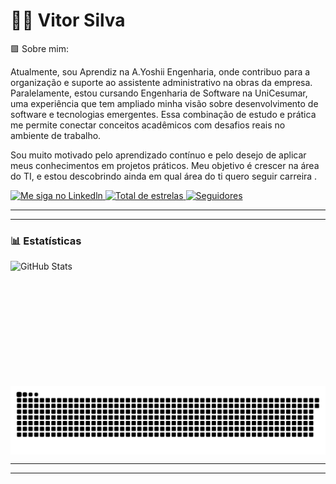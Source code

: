 # 🐱‍👤 Vitor Silva

🟪 Sobre mim:

Atualmente, sou Aprendiz na A.Yoshii Engenharia, onde contribuo para a organização e suporte ao assistente administrativo na obras da empresa. Paralelamente, estou cursando Engenharia de Software na UniCesumar, uma experiência que tem ampliado minha visão sobre desenvolvimento de software e tecnologias emergentes. Essa combinação de estudo e prática me permite conectar conceitos acadêmicos com desafios reais no ambiente de trabalho.  

 Sou muito motivado pelo aprendizado contínuo e pelo desejo de aplicar meus conhecimentos em projetos práticos. Meu objetivo é crescer na área do TI, e estou descobrindo ainda em qual área do ti quero seguir carreira .
 
<p align="left">
    <a href="https://www.linkedin.com/in/-vitorsilvaoficial-/">
        <img 
            alt="Me siga no Linkedln" 
            title="Me siga no Linkedln" 
            src="https://camo.githubusercontent.com/0c59c81be6c6e981fbad69ea742692368b3fdc1018090a34cb7764dfea5a1a91/68747470733a2f2f696d672e736869656c64732e696f2f62616467652f6c696e6b6564696e2d2532333030373742352e7376673f7374796c653d666f722d7468652d6261646765266c6f676f3d6c696e6b6564696e266c6f676f436f6c6f723d7768697465"
        />
    </a>
    <a href="(https://github.com/vitorsilvaoficial)?tab=repositories&sort=stargazers">
        <img 
            alt="Total de estrelas" 
            title="Total de estrelas GitHub" 
            src="https://custom-icon-badges.demolab.com/github/stars/vitorsilvaoficial?color=55960c&style=for-the-badge&labelColor=488207&logo=star&label=estrelas"
        />
    </a>
    <a href="https://github.com/vitorsilvaoficial">
        <img 
            alt="Seguidores" 
            title="Me siga no GitHub" 
            src="https://custom-icon-badges.demolab.com/github/followers/vitorsilvaoficial?color=236ad3&labelColor=1155ba&style=for-the-badge&logo=github&label=Seguidores&logoColor=white"
        />
    </a>
</p>

---
---


### 📊 Estatísticas

<p>
  <img 
    align="left" 
    alt="GitHub Stats" 
    height="200" 
    style="padding-right: 10px;" 
    src="https://github-readme-stats.vercel.app/api?username=vitorsilvaoficial&show_icons=true&theme=dark&include_all_commits=true&locale=pt-br" 
  />


<picture align="center">
  <source media="(prefers-color-scheme: dark)" srcset="https://raw.githubusercontent.com/thonn-oliveira/thonn-oliveira/output/github-contribution-grid-snake-dark.svg">
  <source media="(prefers-color-scheme: light)" srcset="https://raw.githubusercontent.com/thonn-oliveira/thonn-oliveira/output/github-contribution-grid-snake-dark.svg">
  <img align="center" alt="github contribution grid snake animation" src="https://raw.githubusercontent.com/thonn-oliveira/thonn-oliveira/output/github-contribution-grid-snake.svg">
</picture>

---
----
